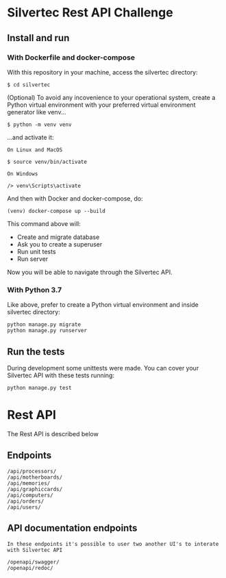 # Silvertec Rest API Challenge

## Install and run

### With Dockerfile and docker-compose

With this repository in your machine, access the silvertec directory:
    
    $ cd silvertec

(Optional) To avoid any incovenience to your operational system, create a Python virtual environment with your preferred virtual environment generator like venv...
    
    $ python -m venv venv

...and activate it:

`On Linux and MacOS` 

    $ source venv/bin/activate

`On Windows`

    /> venv\Scripts\activate

And then with Docker and docker-compose, do:

    (venv) docker-compose up --build

This command above will: 
- Create and migrate database 
- Ask you to create a superuser
- Run unit tests
- Run server

Now you will be able to navigate through the Silvertec API.

### With Python 3.7

Like above, prefer to create a Python virtual environment and inside silvertec directory:

    python manage.py migrate
    python manage.py runserver


## Run the tests

During development some unittests were made. You can cover your Silvertec API with these tests running:

    python manage.py test

# Rest API

The Rest API is described below

## Endpoints

    /api/processors/
    /api/motherboards/
    /api/memories/
    /api/graphiccards/
    /api/computers/
    /api/orders/
    /api/users/

## API documentation endpoints

`In these endpoints it's possible to user two another UI's to interate with Silvertec API`

    /openapi/swagger/
    /openapi/redoc/
